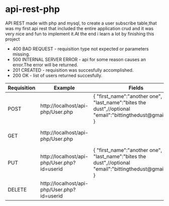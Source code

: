 # api-rest-php
API REST made with php and mysql, 
to create a user subscribe table,that was my first api rest that included the entire application crud 
and it was very nice and fun to implement it.At the end i learn a lot by finishing this project

<ul>
  <li>400 BAD REQUEST - requisition type not expected or parameters missing.</li>
  <li>500 INTERNAL SERVER ERROR - api for some reason causes an error.The error will be returned.</li>
  <li>201 CREATED - requisition was succesfully accomplished.</li>
  <li>200 OK - list of users returned succesfully.</li>
</ul>

<table>
  <thead>
    <tr>
      <th>Requisition</th>
      <th>Example</th>
      <th>Fields</th>
      <th>Return</th>
    </tr>
  </thead>
  <tbody>
    <tr>
      <td>POST</td>
      <td>http://localhost/api-php/User.php</td>
      <td>{
          "first_name":"another one",
          "last_name":"bites the dust",//optional
          "email":"bittingthedust@gmail.com"
        }</td>
      <td>"New user successfully created."</td>
    </tr>
    <tr>
      <td>GET</td>
      <td>http://localhost/api-php/User.php</td>
      <td></td>
      <td>returns a list with all users</td>
    </tr>
    <tr>
      <td>PUT</td>
      <td>http://localhost/api-php/User.php?id=userid</td>
      <td>{
          "first_name":"another one",
          "last_name":"bites the dust",//optional
          "email":"bittingthedust@gmail.com"
        }</td>
      <td>"User successfully updated."</td>
    </tr>
    <tr>
      <td>DELETE</td>
      <td>http://localhost/api-php/User.php?id=userid</td>
      <td></td>
      <td>"User successfully deleted."</td>
    </tr>
  </tbody>
</table>
